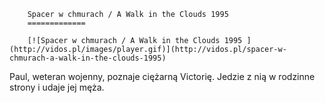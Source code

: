 
        Spacer w chmurach / A Walk in the Clouds 1995 
        =============
        
        [![Spacer w chmurach / A Walk in the Clouds 1995 ](http://vidos.pl/images/player.gif)](http://vidos.pl/spacer-w-chmurach-a-walk-in-the-clouds-1995)
        
        
 Paul, weteran wojenny, poznaje ciężarną Victorię. Jedzie z nią w rodzinne strony i udaje jej męża.
    